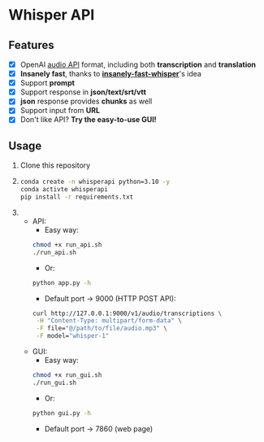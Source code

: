 # Whisper API

## Features
- [x] OpenAI [audio API](https://platform.openai.com/docs/api-reference/audio) format, including both **transcription** and **translation**
- [x] **Insanely fast**, thanks to **[insanely-fast-whisper](https://github.com/Vaibhavs10/insanely-fast-whisper)**'s idea
- [x] Support **prompt**
- [x] Support response in **json/text/srt/vtt**
- [x] **json** response provides **chunks** as well
- [x] Support input from **URL**
- [x] Don't like API? **Try the easy-to-use GUI!**

## Usage
1. Clone this repository
2. ```bash
   conda create -n whisperapi python=3.10 -y
   conda activte whisperapi
   pip install -r requirements.txt
   ```
3. - API:
     - Easy way:
     ```bash
     chmod +x run_api.sh
     ./run_api.sh
     ```
     - Or:
     ```bash
     python app.py -h
     ```
     - Default port -> 9000 (HTTP POST API):
     ```bash
     curl http://127.0.0.1:9000/v1/audio/transcriptions \
      -H "Content-Type: multipart/form-data" \
      -F file="@/path/to/file/audio.mp3" \
      -F model="whisper-1"
     ```
   - GUI:
     - Easy way:
     ```bash
     chmod +x run_gui.sh
     ./run_gui.sh
     ```
     - Or:
     ```bash
     python gui.py -h
     ```
     - Default port -> 7860 (web page)
